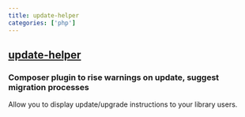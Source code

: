 ```yaml
---
title: update-helper
categories: ['php']
---
```

## [update-helper](https://github.com/kylekatarnls/update-helper)

### Composer plugin to rise warnings on update, suggest migration processes


Allow you to display update/upgrade instructions to your library users.
